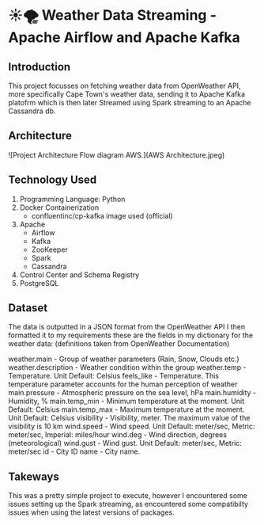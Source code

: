 # ☀️🌪️ Weather Data Streaming - Apache Airflow and Apache Kafka

## Introduction
This project focusses on fetching weather data from OpenWeather API, more specifically Cape Town's weather data, sending it to Apache Kafka platofrm which is then later Streamed using Spark 
streaming to an Apache Cassandra db.

## Architecture
![Project Architecture Flow diagram AWS.](AWS Architecture.jpeg)

## Technology Used
1. Programming Language: Python
2. Docker Containerization
   - confluentinc/cp-kafka image used (official)
3. Apache
   - Airflow
   - Kafka
   - ZooKeeper
   - Spark
   - Cassandra
4. Control Center and Schema Registry
5. PostgreSQL
     

## Dataset
The data is outputted in a JSON format from the OpenWeather API I then formatted it to my requirements these are the fields in my dictionary for the weather data:
(definitions taken from OpenWeather Documentation)

weather.main - Group of weather parameters (Rain, Snow, Clouds etc.)
weather.description - Weather condition within the group
weather.temp - Temperature. Unit Default: Celsius
feels_like - Temperature. This temperature parameter accounts for the human perception of weather
main.pressure - Atmospheric pressure on the sea level, hPa
main.humidity - Humidity, %
main.temp_min - Minimum temperature at the moment. Unit Default: Celsius
main.temp_max - Maximum temperature at the moment. Unit Default: Celsius
visibility - Visibility, meter. The maximum value of the visibility is 10 km
wind.speed - Wind speed. Unit Default: meter/sec, Metric: meter/sec, Imperial: miles/hour
wind.deg - Wind direction, degrees (meteorological)
wind.gust - Wind gust. Unit Default: meter/sec, Metric: meter/sec
id - City ID
name - City name.

## Takeways
This was a pretty simple project to execute, however I encountered some issues setting up the Spark streaming, as encountered some compatibilty issues when using the latest versions of packages.

